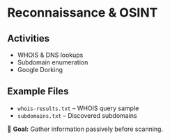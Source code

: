 # Reconnaissance & OSINT

## Activities
- WHOIS & DNS lookups  
- Subdomain enumeration 
- Google Dorking  

## Example Files
- `whois-results.txt` – WHOIS query sample  
- `subdomains.txt` – Discovered subdomains  

🎯 **Goal:** Gather information passively before scanning.  
